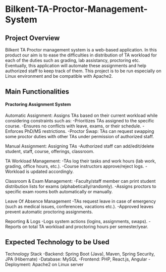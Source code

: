 # Bilkent-TA-Proctor-Management-System

## Project Overview
Bilkent TA Proctor management system is a web-based application. In this product our aim is to ease the difficulties in distribution of TA workload for each of the duties such as grading, lab assistancy, proctoring etc. Eventually, this application will automate these assignments and help authorized staff to keep track of them.
This project is to be run especially on Linux environment and be compatible with Apache2. 

## Main Functionalities
#### Practoring Assignment System

Automatic Assignment: Assigns TAs based on their current workload while considering constraints such as:
-Prioritizes TAs assigned to the specific course. 
-Ensures no conflicts with leave, exams, or their schedule.
-Enforces PhD/MS restrictions.
-Proctor Swap: TAs can request swapping some proctor duties with other TAs under permission of authorized staff.

Manual Assignment: Assigning TAs
-Authorized staff can add/edit/delete student, staff, course, offerings, classroom.

TA Workload Management:
-TAs log their tasks and work hours (lab work, grading, office hours, etc.).
-Course instructors approve/reject logs.
-Workload is updated accordingly.

Classroom & Exam Management:
-Faculty/staff member can print student distribution lists for exams (alphabetically/randomly).
-Assigns proctors to specific exam rooms both automatically or manually.

Leave Of Absence Management
-TAs request leave in case of emergency (such as medical issues, conferences, vacations etc.).
-Approved leaves prevent automatic proctoring assignments.

Reporting & Logs
-Logs system actions (logins, assignments, swaps).
-Reports on total TA workload and proctoring hours per semester/year.



## Expected Technology to be Used
Technology Stack
-Backend: Spring Boot (Java), Maven, Spring Security, JPA (Hibernate)
-Database: MySQL
-Frontend: PHP, React.js, Angular
-Deployment: Apache2 on Linux server





